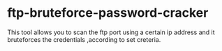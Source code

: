 # ftp-bruteforce-password-cracker
This tool allows you to scan the ftp port using a certain ip address and it bruteforces the credentials ,according to set creteria.

